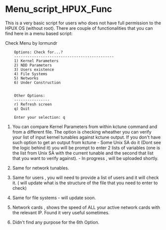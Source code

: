 # Menu_script_HPUX_Func
This is a very basic script for users who does not have full permission to the HPUX OS (without root).
There are couple of functionalities that you can find here in a menu based script:

 Check Menu by Iormundr


        Options: Check for...?
        ---------------------------------------------
        1) Kernel Parameters
        2) NDD Parameters
        3) Users existence
        4) File Systems
        5) Networks
        6) Under Construction


        Other Options:
        ----------------
        r) Refresh screen
        q) Quit

        Enter your selection: q

1. You can compare Kernel Parameters from within kctune command and from a different file.
The option is checking wheather you can verify your list of input kernel tunables against kctune output.
If you don't have such option to get an output from kctune - Some Unix SA do it (Dont see the logic behind it) you will be
prompt to enter 2 lists of variables (one is the list from Unix SA with the current tunable and the second that list
that you want to verify against). - In progress , will be uploaded shortly.

2. Same for network tunables.

3. Same for users , you will need to provide a list of users and it will check it. ( will update what is the structure of the
file that you need to enter to check)

4. Same for file systems - will update soon.

5. Network cards , shows the speed of ALL your active network cards with the relevant IP. Found it very useful sometimes.

6. Didn't find any purpose for the 6th Option.

